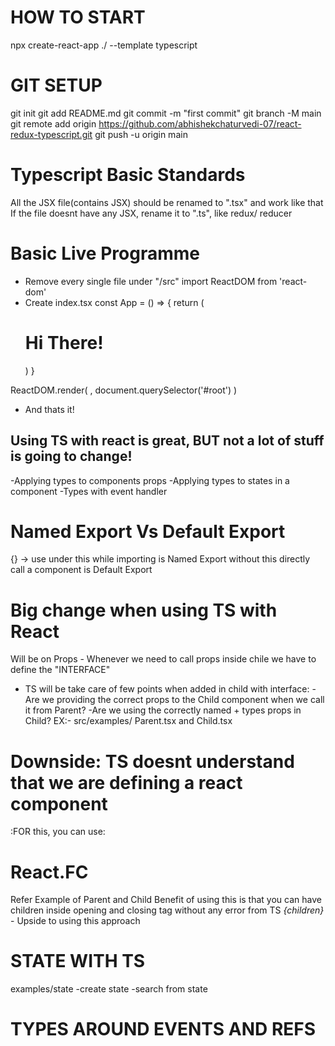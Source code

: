 # HOW TO START

npx create-react-app ./ --template typescript

# GIT SETUP 
git init
git add README.md
git commit -m "first commit"
git branch -M main
git remote add origin https://github.com/abhishekchaturvedi-07/react-redux-typescript.git
git push -u origin main

# Typescript Basic Standards
All the JSX file(contains JSX) should be renamed to ".tsx" and work like that
If the file doesnt have any JSX, rename it to ".ts", like redux/ reducer

# Basic Live Programme
- Remove every single file under "/src"
import ReactDOM from 'react-dom'
- Create index.tsx
const App = () => {
    return (
        <div>
            <h1>
                Hi There!
            </h1>
        </div>
    )
}

ReactDOM.render(
    <App />,
    document.querySelector('#root')
)
- And thats it!

## Using TS with react is great, BUT not a lot of stuff is going to change!
-Applying types to components props
-Applying types to states in a component
-Types with event handler

# Named Export Vs Default Export 
{} -> use under this while importing is Named Export
without this directly call a component is Default Export

# Big change when using TS with React
Will be on Props - Whenever we need to call props inside chile  we have to define the "INTERFACE"
* TS will be take care of few points when added in child with interface:
-Are we providing the correct props to the Child component when we call it from Parent?
-Are we using the correctly named + types props in Child?
EX:- src/examples/ Parent.tsx and Child.tsx

# Downside: TS doesnt understand that we are defining a react component 
:FOR this, you can use:
 # React.FC<Props>
 Refer Example of Parent and Child
 Benefit of using this is that you can have children inside opening and closing tag without any error from TS
 *{children}* - Upside to using this approach

# STATE WITH TS
examples/state
-create state
-search from state

# TYPES AROUND EVENTS AND REFS